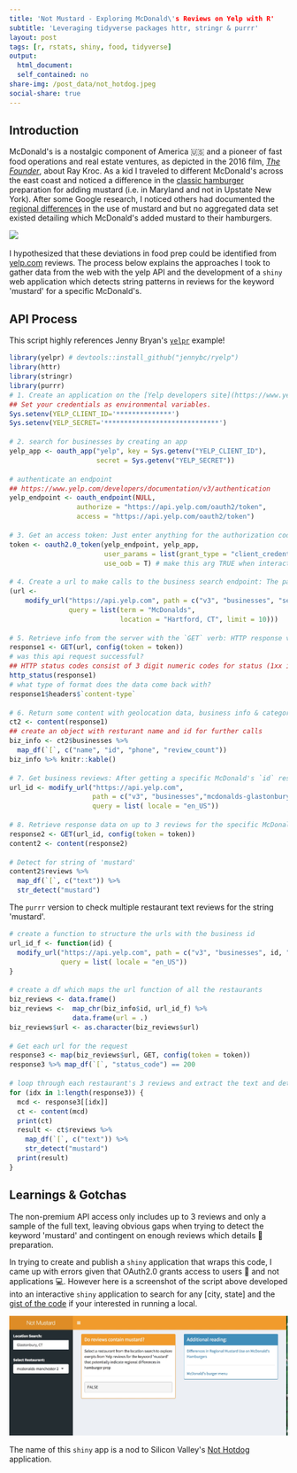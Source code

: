 ```yaml
---
title: 'Not Mustard - Exploring McDonald\'s Reviews on Yelp with R'
subtitle: 'Leveraging tidyverse packages httr, stringr & purrr'
layout: post
tags: [r, rstats, shiny, food, tidyverse]
output: 
  html_document: 
  self_contained: no
share-img: /post_data/not_hotdog.jpeg
social-share: true
---
```




## Introduction

McDonald's is a nostalgic component of America 🇺🇸 and a pioneer of fast food operations and real estate ventures, as depicted in the 2016 film, [_The Founder_](https://www.rottentomatoes.com/m/the_founder/), about Ray Kroc. As a kid I traveled to different McDonald's across the east coast and noticed a difference in the [classic hamburger](https://www.mcdonalds.com/us/en-us/full-menu/burgers.html) preparation for adding mustard (i.e. in Maryland and not in Upstate New York). After some Google research, I noticed others had documented the [regional differences](http://aht.seriouseats.com/2010/03/dear-aht-differences-in-regional-mustard-use-on-mcdonalds-hamburgers.html) in the use of mustard and but no aggregated data set existed detailing which McDonald's added mustard to their hamburgers.

![](https://media.giphy.com/media/37NQLccUA0lmo/giphy.gif)

I hypothesized that these deviations in food prep could be identified from [yelp.com](https://www.yelp.com/) reviews. The process below explains the approaches I took to gather data from the web with the yelp API and the development of a `shiny` web application which detects string patterns in reviews for the keyword 'mustard' for a specific McDonald's.


## API Process

This script highly references Jenny Bryan's [`yelpr`](https://github.com/jennybc/yelpr) example!


```r
library(yelpr) # devtools::install_github("jennybc/ryelp")
library(httr)
library(stringr)
library(purrr)
# 1. Create an application on the [Yelp developers site](https://www.yelp.com/developers/v3/manage_app) and agree to the Terms and aggreements
## Set your credentials as environmental variables. 
Sys.setenv(YELP_CLIENT_ID='**************')
Sys.setenv(YELP_SECRET='*****************************')

# 2. search for businesses by creating an app
yelp_app <- oauth_app("yelp", key = Sys.getenv("YELP_CLIENT_ID"),
                      secret = Sys.getenv("YELP_SECRET"))

# authenticate an endpoint
## https://www.yelp.com/developers/documentation/v3/authentication
yelp_endpoint <- oauth_endpoint(NULL,
                 authorize = "https://api.yelp.com/oauth2/token",
                 access = "https://api.yelp.com/oauth2/token")

# 3. Get an access token: Just enter anything for the authorization code when prompted in the Console of RStudio
token <- oauth2.0_token(yelp_endpoint, yelp_app,
                        user_params = list(grant_type = "client_credentials"),
                        use_oob = T) # make this arg TRUE when interactive

# 4. Create a url to make calls to the business search endpoint: The parts of the url include the endpoint and the query search parameters after the **?**
(url <-
    modify_url("https://api.yelp.com", path = c("v3", "businesses", "search"),
               query = list(term = "McDonalds",
                            location = "Hartford, CT", limit = 10)))

# 5. Retrieve info from the server with the `GET` verb: HTTP response verbs enable the client to send us back data on: status, headers, and body/content. Available verbs include **`GET`ting** data from the server, **`POST`ing** new data to the server, **`PUT`** new data to update a partial record and **`DELETE`ing** data.
response1 <- GET(url, config(token = token))
# was this api request successful?
## HTTP status codes consist of 3 digit numeric codes for status (1xx is information, 2xx is success, 3xx is redirection, 4xx is client error, 5xx server error).
http_status(response1)
# what type of format does the data come back with?
response1$headers$`content-type`

# 6. Return some content with geolocation data, business info & categories
ct2 <- content(response1)
## create an object with resturant name and id for further calls
biz_info <- ct2$businesses %>% 
  map_df(`[`, c("name", "id", "phone", "review_count")) 
biz_info %>% knitr::kable()

# 7. Get business reviews: After getting a specific McDonald's `id` restructure the url as an individual value and secondly creating a function to create a data.frame with urls for each business from the search endpoint.
url_id <- modify_url("https://api.yelp.com", 
                     path = c("v3", "businesses","mcdonalds-glastonbury", "reviews"),
                     query = list( locale = "en_US"))

# 8. Retrieve response data on up to 3 reviews for the specific McDonald's
response2 <- GET(url_id, config(token = token))
content2 <- content(response2)

# Detect for string of 'mustard'
content2$reviews %>% 
  map_df(`[`, c("text")) %>% 
  str_detect("mustard")
```

The `purrr` version to check multiple restaurant text reviews for the string 'mustard'.


```r
# create a function to structure the urls with the business id
url_id_f <- function(id) {
  modify_url("https://api.yelp.com", path = c("v3", "businesses", id, "reviews"),
             query = list( locale = "en_US"))
}

# create a df which maps the url function of all the restaurants
biz_reviews <- data.frame()
biz_reviews <-  map_chr(biz_info$id, url_id_f) %>% 
                data.frame(url = .)
biz_reviews$url <- as.character(biz_reviews$url)

# Get each url for the request
response3 <- map(biz_reviews$url, GET, config(token = token))
response3 %>% map_df(`[`, "status_code") == 200

# loop through each restaurant's 3 reviews and extract the text and detect the presence of the string 'mustard'
for (idx in 1:length(response3)) {
  mcd <- response3[[idx]]
  ct <- content(mcd)
  print(ct)
  result <- ct$reviews %>% 
    map_df(`[`, c("text")) %>% 
    str_detect("mustard")
  print(result)
}
```

## Learnings & Gotchas

The non-premium API access only includes up to 3 reviews and only a sample of the full text, leaving obvious gaps when trying to detect the keyword 'mustard' and contingent on enough reviews which details 🍔 preparation.

In trying to create and publish a `shiny` application that wraps this code, I came up with errors given that OAuth2.0 grants access to users 👩 and not applications 💻. However here is a screenshot of the script above developed into an interactive `shiny` application to search for any [city, state] and the [gist of the code](https://gist.github.com/jasdumas/2c756e781a101d727eb7c881d38e0ad8) if your interested in running a local.

![](/post_data/not_hotdog.jpeg) 

The name of this `shiny` app is a nod to Silicon Valley's [Not Hotdog](https://www.theverge.com/2017/6/26/15876006/hot-dog-app-android-silicon-valley) application.





